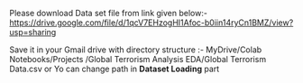 Please download Data set file from link given below:-
https://drive.google.com/file/d/1qcV7EHzogHI1Afoc-b0iin14ryCn1BMZ/view?usp=sharing

Save it in your Gmail drive with directory structure :- 
MyDrive/Colab Notebooks/Projects /Global Terrorism Analysis EDA/Global Terrorism Data.csv
or 
Yo can change path in **Dataset Loading** part
